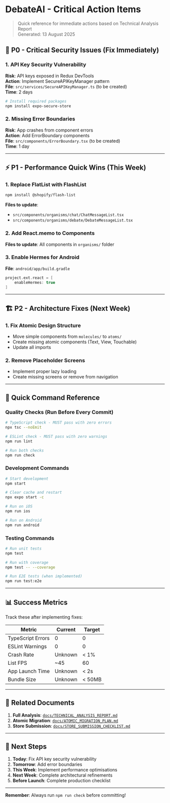 # DebateAI - Critical Action Items

> Quick reference for immediate actions based on Technical Analysis Report  
> Generated: 13 August 2025

## 🚨 P0 - Critical Security Issues (Fix Immediately)

### 1. API Key Security Vulnerability
**Risk**: API keys exposed in Redux DevTools  
**Action**: Implement SecureAPIKeyManager pattern  
**File**: `src/services/SecureAPIKeyManager.ts` (to be created)  
**Time**: 2 days

```bash
# Install required packages
npm install expo-secure-store
```

### 2. Missing Error Boundaries
**Risk**: App crashes from component errors  
**Action**: Add ErrorBoundary components  
**File**: `src/components/ErrorBoundary.tsx` (to be created)  
**Time**: 1 day

---

## ⚡ P1 - Performance Quick Wins (This Week)

### 1. Replace FlatList with FlashList
```bash
npm install @shopify/flash-list
```
**Files to update**:
- `src/components/organisms/chat/ChatMessageList.tsx`
- `src/components/organisms/debate/DebateMessageList.tsx`

### 2. Add React.memo to Components
**Files to update**: All components in `organisms/` folder

### 3. Enable Hermes for Android
**File**: `android/app/build.gradle`
```gradle
project.ext.react = [
    enableHermes: true
]
```

---

## 🏗️ P2 - Architecture Fixes (Next Week)

### 1. Fix Atomic Design Structure
- Move simple components from `molecules/` to `atoms/`
- Create missing atomic components (Text, View, Touchable)
- Update all imports

### 2. Remove Placeholder Screens
- Implement proper lazy loading
- Create missing screens or remove from navigation

---

## 📝 Quick Command Reference

### Quality Checks (Run Before Every Commit)
```bash
# TypeScript check - MUST pass with zero errors
npx tsc --noEmit

# ESLint check - MUST pass with zero warnings
npm run lint

# Run both checks
npm run check
```

### Development Commands
```bash
# Start development
npm start

# Clear cache and restart
npx expo start -c

# Run on iOS
npm run ios

# Run on Android
npm run android
```

### Testing Commands
```bash
# Run unit tests
npm test

# Run with coverage
npm test -- --coverage

# Run E2E tests (when implemented)
npm run test:e2e
```

---

## 📊 Success Metrics

Track these after implementing fixes:

| Metric | Current | Target |
|--------|---------|--------|
| TypeScript Errors | 0 | 0 |
| ESLint Warnings | 0 | 0 |
| Crash Rate | Unknown | < 1% |
| List FPS | ~45 | 60 |
| App Launch Time | Unknown | < 2s |
| Bundle Size | Unknown | < 50MB |

---

## 🔗 Related Documents

1. **Full Analysis**: [`docs/TECHNICAL_ANALYSIS_REPORT.md`](./TECHNICAL_ANALYSIS_REPORT.md)
2. **Atomic Migration**: [`docs/ATOMIC_MIGRATION_PLAN.md`](./ATOMIC_MIGRATION_PLAN.md)
3. **Store Submission**: [`docs/STORE_SUBMISSION_CHECKLIST.md`](./STORE_SUBMISSION_CHECKLIST.md)

---

## 🎯 Next Steps

1. **Today**: Fix API key security vulnerability
2. **Tomorrow**: Add error boundaries
3. **This Week**: Implement performance optimisations
4. **Next Week**: Complete architectural refinements
5. **Before Launch**: Complete production checklist

---

**Remember**: Always run `npm run check` before committing!